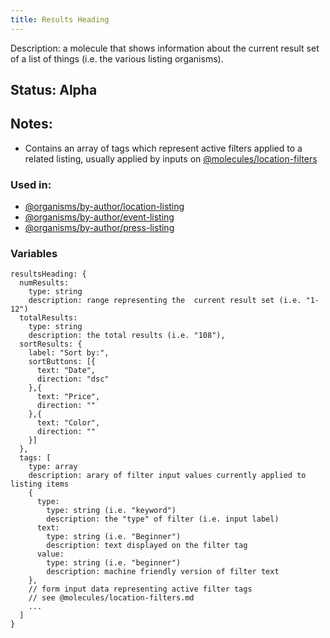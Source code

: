 ```yaml
---
title: Results Heading
---
```

Description: a molecule that shows information about the current result set of a list of things (i.e. the various listing organisms).

## Status: Alpha

## Notes:
- Contains an array of tags which represent active filters applied to a related listing, usually applied by inputs on [@molecules/location-filters](/?p=molecules-location-filters)

### Used in:
- [@organisms/by-author/location-listing](/?p=organisms-location-listing)
- [@organisms/by-author/event-listing](/?p=organisms-event-listing)
- [@organisms/by-author/press-listing](/?p=organisms-press-listing)

### Variables
~~~
resultsHeading: {
  numResults:
    type: string 
    description: range representing the  current result set (i.e. "1-12")
  totalResults:
    type: string 
    description: the total results (i.e. "108"),
  sortResults: {
    label: "Sort by:",
    sortButtons: [{
      text: "Date",
      direction: "dsc"
    },{
      text: "Price",
      direction: ""
    },{
      text: "Color",
      direction: ""
    }]
  },
  tags: [
    type: array
    description: arary of filter input values currently applied to listing items
    {
      type:
        type: string (i.e. "keyword")
        description: the "type" of filter (i.e. input label)
      text:
        type: string (i.e. "Beginner")
        description: text displayed on the filter tag
      value: 
        type: string (i.e. "beginner")
        description: machine friendly version of filter text
    },
    // form input data representing active filter tags
    // see @molecules/location-filters.md
    ... 
  ]
}
~~~
